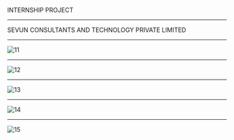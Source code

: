 INTERNSHIP PROJECT
*******************************************************************
SEVUN CONSULTANTS AND TECHNOLOGY PRIVATE LIMITED
*******************************************************************
![11](https://user-images.githubusercontent.com/77049553/123419250-a225c000-d5d7-11eb-92e2-439b365bcb73.png)
*******************************************************************
![12](https://user-images.githubusercontent.com/77049553/123419261-a4881a00-d5d7-11eb-8b75-8b693cb71763.png)
*******************************************************************
![13](https://user-images.githubusercontent.com/77049553/123419262-a520b080-d5d7-11eb-9d0d-f03a63459734.png)
*******************************************************************
![14](https://user-images.githubusercontent.com/77049553/123419263-a5b94700-d5d7-11eb-9a19-568723341bb7.png)
*******************************************************************
![15](https://user-images.githubusercontent.com/77049553/123419264-a651dd80-d5d7-11eb-9dbc-b46dcfe2fa4d.png)
